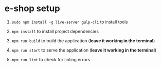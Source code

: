 # e-shop setup

1) `sudo npm install -g live-server gulp-cli` to install tools

2) `npm install` to install project dependencies

3) `npm run build` to build the application (**leave it working in the terminal**)

4) `npm run start` to serve the application (**leave it working in the terminal**)

5) `npm run lint` to check for linting errors

